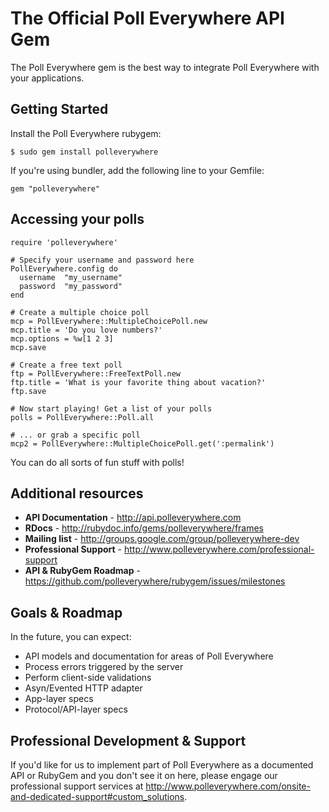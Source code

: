 # The Official Poll Everywhere API Gem

The Poll Everywhere gem is the best way to integrate Poll Everywhere with your applications.

## Getting Started

Install the Poll Everywhere rubygem:

    $ sudo gem install polleverywhere

If you're using bundler, add the following line to your Gemfile:

    gem "polleverywhere"

## Accessing your polls

    require 'polleverywhere'

    # Specify your username and password here
    PollEverywhere.config do
      username  "my_username"
      password  "my_password"
    end

    # Create a multiple choice poll
    mcp = PollEverywhere::MultipleChoicePoll.new
    mcp.title = 'Do you love numbers?'
    mcp.options = %w[1 2 3]
    mcp.save

    # Create a free text poll
    ftp = PollEverywhere::FreeTextPoll.new
    ftp.title = 'What is your favorite thing about vacation?'
    ftp.save

    # Now start playing! Get a list of your polls
    polls = PollEverywhere::Poll.all

    # ... or grab a specific poll
    mcp2 = PollEverywhere::MultipleChoicePoll.get(':permalink')

You can do all sorts of fun stuff with polls!

## Additional resources

* **API Documentation** - http://api.polleverywhere.com
* **RDocs** - http://rubydoc.info/gems/polleverywhere/frames
* **Mailing list** - http://groups.google.com/group/polleverywhere-dev
* **Professional Support** - http://www.polleverywhere.com/professional-support
* **API & RubyGem Roadmap** - https://github.com/polleverywhere/rubygem/issues/milestones

## Goals & Roadmap

In the future, you can expect:

* API models and documentation for areas of Poll Everywhere
* Process errors triggered by the server
* Perform client-side validations
* Asyn/Evented HTTP adapter
* App-layer specs
* Protocol/API-layer specs

## Professional Development & Support

If you'd like for us to implement part of Poll Everywhere as a documented API or RubyGem and you don't see it on here, please engage our professional support services at http://www.polleverywhere.com/onsite-and-dedicated-support#custom_solutions.
